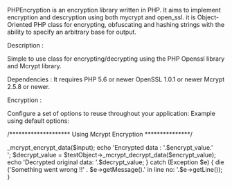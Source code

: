 PHPEncryption is an encryption library written in PHP. It aims to implement encryption and descryption using both mycrypt and open_ssl. it is Object-Oriented PHP class for encrypting, obfuscating and hashing strings with the ability to specify an arbitrary base for output.

Description :

Simple to use class for encrypting/decrypting using the PHP Openssl library and Mcrypt library.

Dependencies :
It requires PHP 5.6 or newer 
OpenSSL 1.0.1 or newer
Mcrypt 	2.5.8 or newer.

Encryption :

Configure a set of options to reuse throughout your application:
Example using default options:


/******************** Using Mcrypt Encryption ***************/
<?php
	include('Encryption.php');
	try{
		$input = 'sourav';

		// have the create the Encryption object
		$testObject = new Encryption();
		$encrypt_value =  $testObject->_mcrypt_encrypt_data($input);

		echo 'Encrypted data : '.$encrypt_value.'<br>';

		$decrypt_value = $testObject->_mcrypt_decrypt_data($encrypt_value);

		echo 'Decrypted original data: '.$decrypt_value;

	} catch (Exception $e) {
		die ('Something went wrong !!' . $e->getMessage().' in line no: '.$e->getLine());
	}





